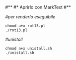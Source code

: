 #**
#* Aprirlo con MarkText
#**

*#per renderlo eseguibile*

```shell
chmod a+x rot13.pl
./rot13.pl
```

*#unistall*

```shell
chmod a+x unistall.sh
./unistall.sh
```
